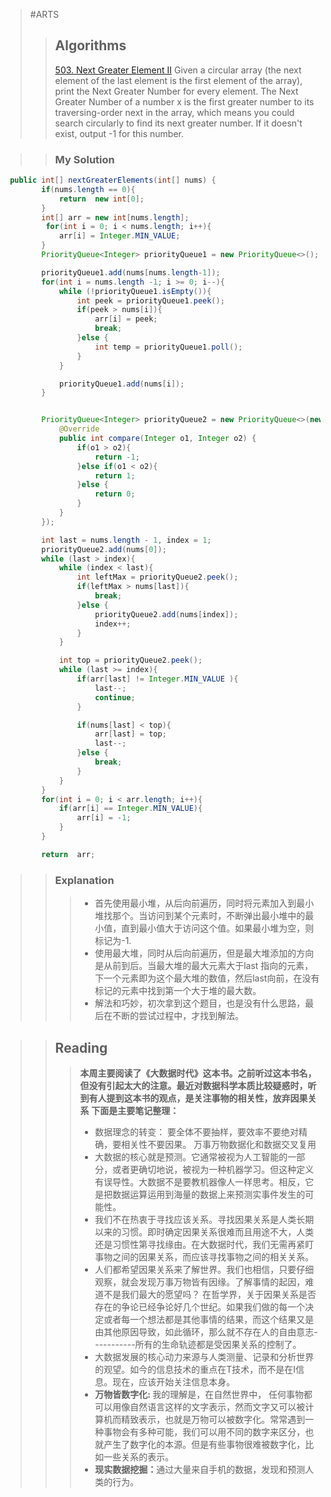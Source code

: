 ﻿


>#ARTS
>>## Algorithms
>>[503. Next Greater Element II](https://leetcode.com/problems/next-greater-element-ii/description/)
>>Given a circular array (the next element of the last element is the first element of the array), print the Next Greater Number for every element. The Next Greater Number of a number x is the first greater number to its traversing-order next in the array, which means you could search circularly to find its next greater number. If it doesn't exist, output -1 for this number.

>>### My Solution
```java
 public int[] nextGreaterElements(int[] nums) {
        if(nums.length == 0){
            return  new int[0];
        }
        int[] arr = new int[nums.length];
         for(int i = 0; i < nums.length; i++){
            arr[i] = Integer.MIN_VALUE;
        }
        PriorityQueue<Integer> priorityQueue1 = new PriorityQueue<>();

        priorityQueue1.add(nums[nums.length-1]);
        for(int i = nums.length -1; i >= 0; i--){
            while (!priorityQueue1.isEmpty()){
                int peek = priorityQueue1.peek();
                if(peek > nums[i]){
                    arr[i] = peek;
                    break;
                }else {
                    int temp = priorityQueue1.poll();
                }
            }

            priorityQueue1.add(nums[i]);
        }


        PriorityQueue<Integer> priorityQueue2 = new PriorityQueue<>(new Comparator<Integer>() {
            @Override
            public int compare(Integer o1, Integer o2) {
                if(o1 > o2){
                    return -1;
                }else if(o1 < o2){
                    return 1;
                }else {
                    return 0;
                }
            }
        });

        int last = nums.length - 1, index = 1;
        priorityQueue2.add(nums[0]);
        while (last > index){
            while (index < last){
                int leftMax = priorityQueue2.peek();
                if(leftMax > nums[last]){
                    break;
                }else {
                    priorityQueue2.add(nums[index]);
                    index++;
                }
            }

            int top = priorityQueue2.peek();
            while (last >= index){
                if(arr[last] != Integer.MIN_VALUE ){
                    last--;
                    continue;
                }

                if(nums[last] < top){
                    arr[last] = top;
                    last--;
                }else {
                    break;
                }
            }
        }
        for(int i = 0; i < arr.length; i++){
            if(arr[i] == Integer.MIN_VALUE){
                arr[i] = -1;
            }
        }

        return  arr; 
```
>>### Explanation
>>>- 首先使用最小堆，从后向前遍历，同时将元素加入到最小堆找那个。当访问到某个元素时，不断弹出最小堆中的最小值，直到最小值大于访问这个值。如果最小堆为空，则标记为-1.
>>>- 使用最大堆，同时从后向前遍历，但是最大堆添加的方向是从前到后。当最大堆的最大元素大于last 指向的元素，下一个元素即为这个最大堆的数值，然后last向前，在没有标记的元素中找到第一个大于堆的最大数。
>>>- 解法和巧妙，初次拿到这个题目，也是没有什么思路，最后在不断的尝试过程中，才找到解法。


>>## Reading
>>><b>本周主要阅读了《大数据时代》这本书。之前听过这本书名，但没有引起太大的注意。最近对数据科学本质比较疑惑时，听到有人提到这本书的观点，是关注事物的相关性，放弃因果关系</b>
>> <b>下面是主要笔记整理：</b>
>>>- 数据理念的转变： 要全体不要抽样，要效率不要绝对精确，要相关性不要因果。 万事万物数据化和数据交叉复用
>>>- 大数据的核心就是预测。它通常被视为人工智能的一部分，或者更确切地说，被视为一种机器学习。但这种定义有误导性。大数据不是要教机器像人一样思考。相反，它是把数据运算运用到海量的数据上来预测实事件发生的可能性。
>>>- 我们不在热衷于寻找应该关系。寻找因果关系是人类长期以来的习惯。即时确定因果关系很难而且用途不大，人类还是习惯性第寻找缘由。在大数据时代，我们无需再紧盯事物之间的因果关系，而应该寻找事物之间的相关关系。
>>>-  人们都希望因果关系来了解世界。我们也相信，只要仔细观察，就会发现万事万物皆有因缘。了解事情的起因，难道不是我们最大的愿望吗？ 在哲学界，关于因果关系是否存在的争论已经争论好几个世纪。如果我们做的每一个决定或者每一个想法都是其他事情的结果，而这个结果又是由其他原因导致，如此循环，那么就不存在人的自由意志-----------所有的生命轨迹都是受因果关系的控制了。
>>>- 大数据发展的核心动力来源与人类测量、记录和分析世界的观望。如今的信息技术的重点在T技术，而不是在I信息。现在，应该开始关注信息本身。
>>>- <b>万物皆数字化: </b> 我的理解是，在自然世界中， 任何事物都可以用像自然语言这样的文字表示，然而文字又可以被计算机而精致表示，也就是万物可以被数字化。常常遇到一种事物会有多种可能，我们可以用不同的数字来区分，也就产生了数字化的本源。但是有些事物很难被数字化，比如一些关系的表示。
>>>-  <b>现实数据挖掘：</b>通过大量来自手机的数据，发现和预测人类的行为。
